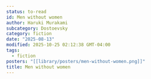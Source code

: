 ```yaml
---
status: to-read
id: Men without women
author: Haruki Murakami
subcategory: Dostoevsky
category: fiction
date: "2025-08-13"
modified: 2025-10-25 02:12:38 GMT-04:00
tags:
  - fiction
posters: "[[library/posters/men-without-women.png]]"
title: Men without women
---
```

